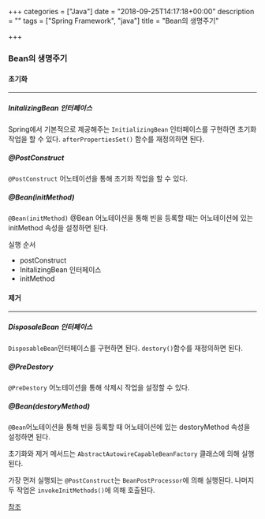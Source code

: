 +++
categories = ["Java"]
date = "2018-09-25T14:17:18+00:00"
description = ""
tags = ["Spring Framework", "java"]
title = "Bean의 생명주기"

+++
### Bean의 생명주기

#### 초기화

***

##### InitalizingBean 인터페이스

Spring에서 기본적으로 제공해주는 `InitializingBean` 인터페이스를 구현하면 초기화 작업을 할 수 있다. `afterPropertiesSet()` 함수를 재정의하면 된다.

##### @PostConstruct

`@PostConstruct` 어노테이션을 통해 초기화 작업을 할 수 있다.

##### @Bean(initMethod)

`@Bean(initMethod)` @Bean 어노테이션을 통해 빈을 등록할 때는 어노테이션에 있는 initMethod 속성을 설정하면 된다.

실행 순서

* postConstruct
* InitalizingBean 인터페이스
* initMethod

#### 제거

***

##### DisposaleBean 인터페이스

`DisposableBean`인터페이스를 구현하면 된다. `destory()`함수를 재정의하면 된다.

##### @PreDestory

`@PreDestory` 어노테이션을 통해 삭제시 작업을 설정할 수 있다.

##### @Bean(destoryMethod)

`@Bean`어노테이션을 통해 빈을 등록할 때 어노테이션에 있는 destoryMethod 속성을 설정하면 된다.

초기화와 제거 메서드는 `AbstractAutowireCapableBeanFactory` 클래스에 의해 실행된다.

가장 먼저 실행되는 `@PostConstruct`는 `BeanPostProcessor`에 의해 실행된다. 나머지 두 작업은 `invokeInitMethods()`에 의해 호출된다.

[참조](https://www.slipp.net/wiki/pages/viewpage.action?pageId=25527557)